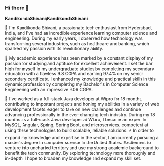 ### Hi there 👋

**KandikondaShivani/KandikondaShivani** 

🔭 I'm Kandikonda Shivani, a passionate tech enthusiast from Hyderabad, India, and I've had an incredible experience learning computer science and engineering. During my early years, I observed how technology was transforming several industries, such as healthcare and banking, which sparked my passion with its revolutionary ability.

🌱 My academic experience has been marked by a constant display of my passion for studying and aptitude for excellent achievement. I set the bar high for myself in my undergraduate studies by completing my secondary education with a flawless 9.8 CGPA and earning 97.4% on my senior secondary certificate. I enhanced my knowledge and practical skills in this dynamic profession by completing my Bachelor's in Computer Science Engineering with an impressive 9.06 CGPA.

👯 I've worked as a full-stack Java developer at Wipro for 18 months, contributing to important projects and honing my abilities in a variety of web development facets. eager to take on new challenges and continue advancing professionally in the ever-changing tech industry. During my 18 months as a full-stack Java developer at Wipro, I became an expert in MySQL, Angular, Spring, Spring Boot, and microservices. competent at using these technologies to build scalable, reliable solutions.
⚡ In order to expand my knowledge and expertise in the sector, I am currently pursuing a master's degree in computer science in the United States. Excitement to venture into uncharted territory and use my strong academic background to benefit the tech community. By exploring technology more thoroughly and in-depth, I hope to broaden my knowledge and expand my skill set.


